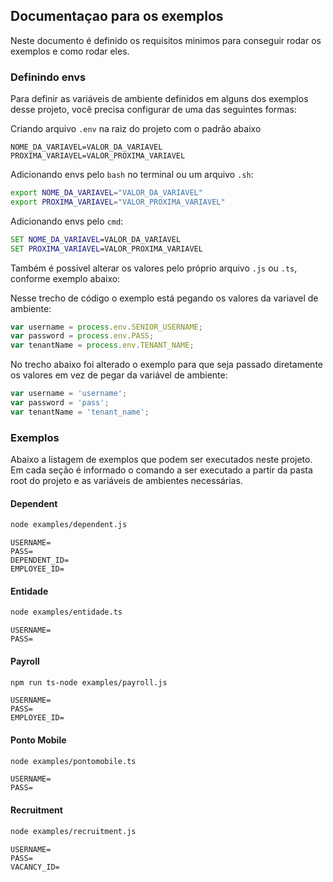 ## Documentaçao para os exemplos

Neste documento é definido os requisitos minimos para conseguir rodar os exemplos e como rodar eles.

### Definindo envs

Para definir as variáveis de ambiente definidos em alguns dos exemplos desse projeto, você precisa configurar de uma das seguintes formas:

Criando arquivo `.env` na raiz do projeto com o padrão abaixo

```
NOME_DA_VARIAVEL=VALOR_DA_VARIAVEL
PROXIMA_VARIAVEL=VALOR_PROXIMA_VARIAVEL
```

Adicionando envs pelo `bash` no terminal ou um arquivo `.sh`:

```bash
export NOME_DA_VARIAVEL="VALOR_DA_VARIAVEL"
export PROXIMA_VARIAVEL="VALOR_PROXIMA_VARIAVEL"
```

Adicionando envs pelo `cmd`:

```bat
SET NOME_DA_VARIAVEL=VALOR_DA_VARIAVEL
SET PROXIMA_VARIAVEL=VALOR_PROXIMA_VARIAVEL
```

Também é possivel alterar os valores pelo próprio arquivo `.js` ou `.ts`, conforme exemplo abaixo:

Nesse trecho de código o exemplo está pegando os valores da variavel de ambiente:

```js
var username = process.env.SENIOR_USERNAME;
var password = process.env.PASS;
var tenantName = process.env.TENANT_NAME;
```

No trecho abaixo foi alterado o exemplo para que seja passado diretamente os valores em vez de pegar da variável de ambiente:

```js
var username = 'username';
var password = 'pass';
var tenantName = 'tenant_name';
```

### Exemplos

Abaixo a listagem de exemplos que podem ser executados neste projeto. Em cada seção é informado o comando a ser executado a partir da pasta root do projeto e as variáveis de ambientes necessárias.

#### Dependent

```bash
node examples/dependent.js
```

```
USERNAME=
PASS=
DEPENDENT_ID=
EMPLOYEE_ID=
```

#### Entidade

```bash
node examples/entidade.ts
```

```
USERNAME=
PASS=
```

#### Payroll

```bash
npm run ts-node examples/payroll.js
```

```
USERNAME=
PASS=
EMPLOYEE_ID=
```

#### Ponto Mobile

```bash
node examples/pontomobile.ts
```

```
USERNAME=
PASS=
```

#### Recruitment

```bash
node examples/recruitment.js
```

```
USERNAME=
PASS=
VACANCY_ID=
```
